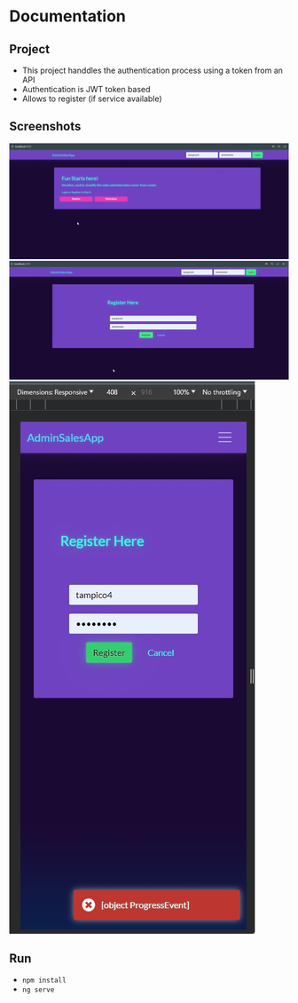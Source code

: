 # Documentation

## Project 

- This project handdles the authentication process using a token from an API
- Authentication is JWT token based
- Allows to register (if service available)

## Screenshots

[![Alt text](Assets/front1.jpg)](front1.jpg)
[![Alt text](Assets/front2.jpg)](front2.jpg)
[![Alt text](Assets/front3.jpg)](front3.jpg)

## Run

- `npm install`
- `ng serve`


